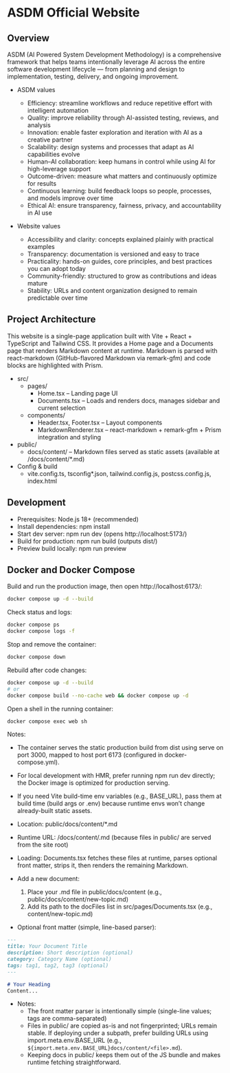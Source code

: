 # ASDM Official Website

## Overview
ASDM (AI Powered System Development Methodology) is a comprehensive framework that helps teams intentionally leverage AI across the entire software development lifecycle — from planning and design to implementation, testing, delivery, and ongoing improvement.

- ASDM values
  - Efficiency: streamline workflows and reduce repetitive effort with intelligent automation
  - Quality: improve reliability through AI-assisted testing, reviews, and analysis
  - Innovation: enable faster exploration and iteration with AI as a creative partner
  - Scalability: design systems and processes that adapt as AI capabilities evolve
  - Human–AI collaboration: keep humans in control while using AI for high-leverage support
  - Outcome-driven: measure what matters and continuously optimize for results
  - Continuous learning: build feedback loops so people, processes, and models improve over time
  - Ethical AI: ensure transparency, fairness, privacy, and accountability in AI use

- Website values
  - Accessibility and clarity: concepts explained plainly with practical examples
  - Transparency: documentation is versioned and easy to trace
  - Practicality: hands-on guides, core principles, and best practices you can adopt today
  - Community-friendly: structured to grow as contributions and ideas mature
  - Stability: URLs and content organization designed to remain predictable over time

## Project Architecture
This website is a single-page application built with Vite + React + TypeScript and Tailwind CSS. It provides a Home page and a Documents page that renders Markdown content at runtime. Markdown is parsed with react-markdown (GitHub-flavored Markdown via remark-gfm) and code blocks are highlighted with Prism.

- src/
  - pages/
    - Home.tsx – Landing page UI
    - Documents.tsx – Loads and renders docs, manages sidebar and current selection
  - components/
    - Header.tsx, Footer.tsx – Layout components
    - MarkdownRenderer.tsx – react-markdown + remark-gfm + Prism integration and styling
- public/
  - docs/content/ – Markdown files served as static assets (available at /docs/content/*.md)
- Config & build
  - vite.config.ts, tsconfig*.json, tailwind.config.js, postcss.config.js, index.html

## Development
- Prerequisites: Node.js 18+ (recommended)
- Install dependencies: npm install
- Start dev server: npm run dev (opens http://localhost:5173/)
- Build for production: npm run build (outputs dist/)
- Preview build locally: npm run preview

## Docker and Docker Compose

Build and run the production image, then open http://localhost:6173/:

```bash
docker compose up -d --build
```

Check status and logs:

```bash
docker compose ps
docker compose logs -f
```

Stop and remove the container:

```bash
docker compose down
```

Rebuild after code changes:

```bash
docker compose up -d --build
# or
docker compose build --no-cache web && docker compose up -d
```

Open a shell in the running container:

```bash
docker compose exec web sh
```

Notes:
- The container serves the static production build from dist using serve on port 3000, mapped to host port 6173 (configured in docker-compose.yml).
- For local development with HMR, prefer running npm run dev directly; the Docker image is optimized for production serving.
- If you need Vite build-time env variables (e.g., BASE_URL), pass them at build time (build args or .env) because runtime envs won’t change already-built static assets.

- Location: public/docs/content/*.md
- Runtime URL: /docs/content/<filename>.md (because files in public/ are served from the site root)
- Loading: Documents.tsx fetches these files at runtime, parses optional front matter, strips it, then renders the remaining Markdown.
- Add a new document:
  1) Place your .md file in public/docs/content (e.g., public/docs/content/new-topic.md)
  2) Add its path to the docFiles list in src/pages/Documents.tsx (e.g., content/new-topic.md)
- Optional front matter (simple, line-based parser):

```md
---
title: Your Document Title
description: Short description (optional)
category: Category Name (optional)
tags: tag1, tag2, tag3 (optional)
---

# Your Heading
Content...
```

- Notes:
  - The front matter parser is intentionally simple (single-line values; tags are comma-separated)
  - Files in public/ are copied as-is and not fingerprinted; URLs remain stable. If deploying under a subpath, prefer building URLs using import.meta.env.BASE_URL (e.g., `${import.meta.env.BASE_URL}docs/content/<file>.md`).
  - Keeping docs in public/ keeps them out of the JS bundle and makes runtime fetching straightforward.